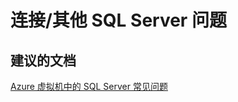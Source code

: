 <properties
    pageTitle="connectivity/Other issue or error not listed"
    description="连接/未列出的其他问题或错误"
    service="microsoft.compute"
    resource="virtualmachines"
    authors="ramakoni1"
    displayOrder=""
    selfHelpType="generic"
    supportTopicIds="32511153"
    resourceTags="windowsSQL"
    productPesIds="14745"
    cloudEnvironments="public"
/>


# <a name="connectivityother-issues-with-sql-server"></a>连接/其他 SQL Server 问题

## <a name="recommended-documents"></a>**建议的文档**
[Azure 虚拟机中的 SQL Server 常见问题](https://docs.azure.cn/zh-cn/virtual-machines/windows/sql/virtual-machines-windows-sql-server-iaas-faq)

